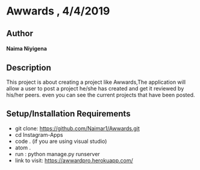 # Awwards , 4/4/2019
## Author
#### **Naima Niyigena**
## Description

This project is about creating a project like Awwards,The application will allow a user to post a project he/she has created and get it reviewed by his/her peers. even you can see the current projects that have been posted.

## Setup/Installation Requirements
* git clone: https://github.com/Naimar1/Awwards.git
* cd Instagram-Apps
* code . (if you are using visual studio)
* atom .
* run : python manage.py runserver
* link to visit: https://awwardpro.herokuapp.com/
